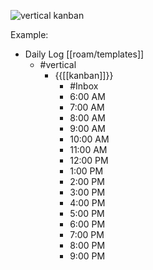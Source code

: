 ![vertical kanban](https://user-images.githubusercontent.com/635044/108457900-4c579a80-7228-11eb-9f64-3e405147863d.png)

Example:
- Daily Log [[roam/templates]]
    - #vertical
        - {{[[kanban]]}}
            - #Inbox
            - 6:00 AM
            - 7:00 AM
            - 8:00 AM
            - 9:00 AM
            - 10:00 AM
            - 11:00 AM
            - 12:00 PM
            - 1:00 PM
            - 2:00 PM
            - 3:00 PM
            - 4:00 PM
            - 5:00 PM
            - 6:00 PM
            - 7:00 PM
            - 8:00 PM
            - 9:00 PM
